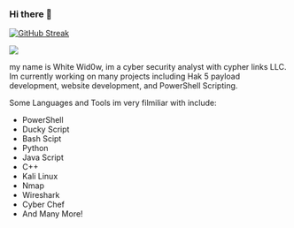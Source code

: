 ### Hi there 👋


[![GitHub Streak](https://github-readme-streak-stats.herokuapp.com?user=Zen-ith1&date_format=M%20j%5B%2C%20Y%5D)](https://git.io/streak-stats)


![](https://komarev.com/ghpvc/?username=Zen-ith1)

my name is White Wid0w, im a cyber security analyst with cypher links LLC. Im currently working on many projects including Hak 5 payload development, website development, and PowerShell Scripting. 

Some Languages and Tools im very filmiliar with include: 

- PowerShell
- Ducky Script
- Bash Scipt
- Python
- Java Script
- C++
- Kali Linux
- Nmap
- Wireshark
- Cyber Chef
- And Many More!




